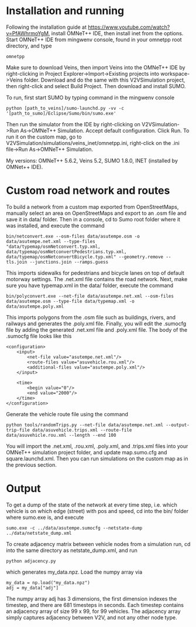 # Installation and running

Following the installation guide at https://www.youtube.com/watch?v=PfAWhrmoYgM, install OMNeT++ IDE, then install inet from the options. 
Start OMNeT++ IDE from mingwenv console, found in your omnetpp root directory, and type 

	omnetpp
	
Make sure to download Veins, then import Veins into the OMNeT++ IDE by right-clicking in Project Explorer->Import->Existing projects into workspace->Veins folder.
Download and do the same with this V2VSimulation project, then right-click and select Build Project. Then download and install SUMO. 

To run, first start SUMO by typing command in the mingwenv console

	python [path_to_veins]/sumo-launchd.py -vv -c '[path_to_sumo]/Eclipse/Sumo/bin/sumo.exe'
	
Then run the simulator from the IDE by right-clicking on V2VSimulation->Run As->OMNeT++ Simulation. Accept default configuration. Click Run. 
To run it on the custom map, go to V2VSimulation/simulations/veins_inet/omnetpp.ini, right-click on the .ini file->Run As->OMNeT++ Simulation.

My versions:  OMNeT++ 5.6.2, Veins 5.2, SUMO 1.8.0, INET (installed by OMNet++ IDE).

# Custom road network and routes

To build a network from a custom map exported from OpenStreetMaps, manually select an area on OpenStreetMaps and export to an .osm file and save it in data/ folder. 
Then in a console, cd to Sumo root folder where it was installed, and execute the command

	bin/netconvert.exe --osm-files data/asutempe.osm -o data/asutempe.net.xml --type-files "data/typemap/osmNetconvert.typ.xml, data/typemap/osmNetconvertPedestrians.typ.xml, data/typemap/osmNetconvertBicycle.typ.xml" --geometry.remove --tls.join --junctions.join --ramps.guess
	
This imports sidewalks for pedestrians and bicycle lanes on top of default motorway settings. The .net.xml file contains the road network. 
Next, make sure you have typemap.xml in the data/ folder, execute the command 

	bin/polyconvert.exe --net-file data/asutempe.net.xml --osm-files data/asutempe.osm --type-file data/typemap.xml -o data/asutempe.poly.xml
	
This imports polygons from the .osm file such as buildings, rivers, and railways and generates the .poly.xml file. 
Finally, you will edit the .sumocfg file by adding the generated .net.xml file and .poly.xml file. The body of the .sumocfg file looks like this

	<configuration>
		<input>
			<net-file value="asutempe.net.xml"/>
			<route-files value="asuvehicle.rou.xml"/>
			<additional-files value="asutempe.poly.xml"/>
		</input>
	
		<time>
			<begin value="0"/>
			<end value="2000"/>
		</time>
	</configuration>
	
<!-- The route file, asupedestrian.rou.xml, generates a list of pedestrian trips. This is generated using the command

	python tools/randomTrips.py --net-file data/asutempe.net.xml --output-trip-file data/asupedestrian.trips.xml --route-file data/asupedestrian.rou.xml --pedestrians --length --end 20
	 -->
Generate the vehicle route file using the command 

	python tools/randomTrips.py --net-file data/asutempe.net.xml --output-trip-file data/asuvehicle.trips.xml --route-file data/asuvehicle.rou.xml --length --end 100 
	
You will import the .net.xml, .rou.xml, .poly.xml, and .trips.xml files into your OMNeT++ simulation project folder, and update map.sumo.cfg and square.launchd.xml. 
Then you can run simulations on the custom map as in the previous section.

# Output 

To get a dump of the state of the network at every time step, i.e. which vehicle is on which edge (street) with pos and speed, cd into the bin/ folder where sumo.exe is, and execute 

	sumo.exe -c ../data/asutempe.sumocfg --netstate-dump ../data/netstate_dump.xml
	
To create adjacency matrix between vehicle nodes from a simulation run, cd into the same directory as netstate_dump.xml, and run 

	python adjacency.py
	
which generates my_data.npz. Load the numpy array via 

	my_data = np.load("my_data.npz")
	adj = my_data["adj"]
	
The numpy array adj has 3 dimensions, the first dimension indexes the timestep, and there are 681 timesteps in seconds. 
Each timestep contains an adjacency array of size 99 x 99, for 99 vehicles. 
The adjacency array simply captures adjacency between V2V, and not any other node type. 